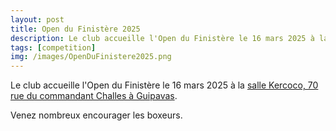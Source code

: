 ```yaml
---
layout: post
title: Open du Finistère 2025
description: Le club accueille l'Open du Finistère le 16 mars 2025 à la salle Kercoco.
tags: [competition]
img: /images/OpenDuFinistere2025.png
---
```


Le club accueille l'Open du Finistère le 16 mars 2025 à la [salle Kercoco, 70 rue du commandant Challes à Guipavas](https://maps.app.goo.gl/reQegxJ4Ly6sE6d78).

Venez nombreux encourager les boxeurs.